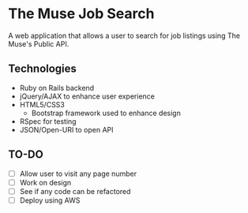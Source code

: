 The Muse Job Search
==========

A web application that allows a user to search for job listings using The Muse's Public API.

Technologies
------------

- Ruby on Rails backend
- jQuery/AJAX to enhance user experience
- HTML5/CSS3
  - Bootstrap framework used to enhance design
- RSpec for testing
- JSON/Open-URI to open API

TO-DO
-----

- [ ] Allow user to visit any page number
- [ ] Work on design
- [ ] See if any code can be refactored
- [ ] Deploy using AWS
